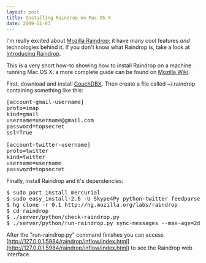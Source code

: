 ```yaml
---
layout: post
title: Installing Raindrop on Mac OS X
date: 2009-11-03
---
```


I'm really excited about [Mozilla Raindrop](http://mozillalabs.com/raindrop); it have many cool features *and* technologies behind it. If you don't know what Raindrop is, take a look at [Introducing Raindrop](http://mozillalabs.com/raindrop/2009/10/22/introducing-raindrop/).

This is a very short how-to showing how to install Raindrop on a machine running Mac OS X; a more complete guide can be found on [Mozilla Wiki](https://wiki.mozilla.org/Raindrop/Install). 

First, download and install [CouchDBX](http://janl.github.com/couchdbx/). Then create a file called ~/.raindrop containing something like this:

<pre>
[account-gmail-username]
proto=imap
kind=gmail
username=username@gmail.com
password=topsecret
ssl=True

[account-twitter-username]
proto=twitter
kind=twitter
username=username
password=topsecret
</pre>

Finally, install Raindrop and it's dependencies:

<pre>
$ sudo port install mercurial
$ sudo easy_install-2.6 -U Skype4Py python-twitter feedparser paisley simplejson
$ hg clone -r 0.1 http://hg.mozilla.org/labs/raindrop
$ cd raindrop
$ ./server/python/check-raindrop.py
$ ./server/python/run-raindrop.py sync-messages --max-age=2days --folder=inbox
</pre>

After the "run-raindrop.py" command finishes you can access [http://127.0.0.1:5984/raindrop/inflow/index.html](http://127.0.0.1:5984/raindrop/inflow/index.html) to see the Raindrop web interface.